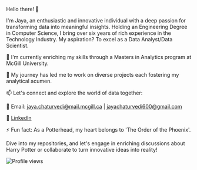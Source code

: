 Hello there! 👋

I'm Jaya, an enthusiastic and innovative individual with a deep passion for transforming data into meaningful insights. Holding an Engineering Degree in Computer Science, I bring over six years of rich experience in the Technology Industry. My aspiration? To excel as a Data Analyst/Data Scientist.

🔭 I'm currently enriching my skills through a Masters in Analytics program at McGill University.

🌱 My journey has led me to work on diverse projects each fostering my analytical acumen.

📫 Let's connect and explore the world of data together:

📧 Email: jaya.chaturvedi@mail.mcgill.ca | jayachaturvedi600@gmail.com

🔗 [LinkedIn](linkedin.com/in/jayachaturvedi6)

⚡ Fun fact: As a Potterhead, my heart belongs to 'The Order of the Phoenix'.

Dive into my repositories, and let's engage in enriching discussions about Harry Potter or collaborate to turn innovative ideas into reality!

![Profile views](https://komarev.com/ghpvc/?username=jaya2404&color=blue)


